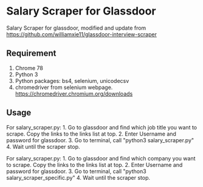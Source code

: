 #  Salary Scraper for Glassdoor
Salary Scraper for glassdoor, modified and update from https://github.com/williamxie11/glassdoor-interview-scraper
##  Requirement
1. Chrome 78
2. Python 3
3. Python packages: bs4, selenium, unicodecsv
4. chromedriver from selenium webpage. https://chromedriver.chromium.org/downloads

## Usage
For salary_scraper.py:
    1. Go to glassdoor and find which job title you want to scrape. Copy the links to the links list at top.
    2. Enter Username and password for glassdoor.
    3. Go to terminal, call "python3 salary_scraper.py"
    4. Wait until the scraper stop.

For salary_scraper.py:
    1. Go to glassdoor and find which company you want to scrape. Copy the links to the links list at top.
    2. Enter Username and password for glassdoor.
    3. Go to terminal, call "python3 salary_scraper_specific.py"
    4. Wait until the scraper stop.